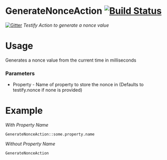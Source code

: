 GenerateNonceAction [![Build Status](https://travis-ci.org/testify/GenerateNonceAction.svg?branch=master)](https://travis-ci.org/testify/GenerateNonceAction)
===================
[![Gitter](https://badges.gitter.im/Join%20Chat.svg)](https://gitter.im/testify/testify?utm_source=badge&utm_medium=badge&utm_campaign=pr-badge&utm_content=badge)
*Testify Action to generate a nonce value*

# Usage
Generates a nonce value from the current time in milliseconds

### Parameters
* Property - Name of property to store the nonce in (Defaults to testify.nonce if none is provided)

# Example
*With Property Name*

    GenerateNonceAction::some.property.name

*Without Property Name*

    GenerateNonceAction
